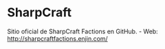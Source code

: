 # SharpCraft
Sitio oficial de SharpCraft Factions en GitHub. - Web: http://sharpcraftfactions.enjin.com/
